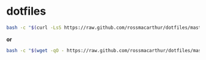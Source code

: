 # dotfiles

```bash
bash -c "$(curl -LsS https://raw.github.com/rossmacarthur/dotfiles/master/bootstrap/bootstrap.sh)"
```

**or**

```bash
bash -c "$(wget -qO - https://raw.github.com/rossmacarthur/dotfiles/master/bootstrap/bootstrap.sh)"
```
